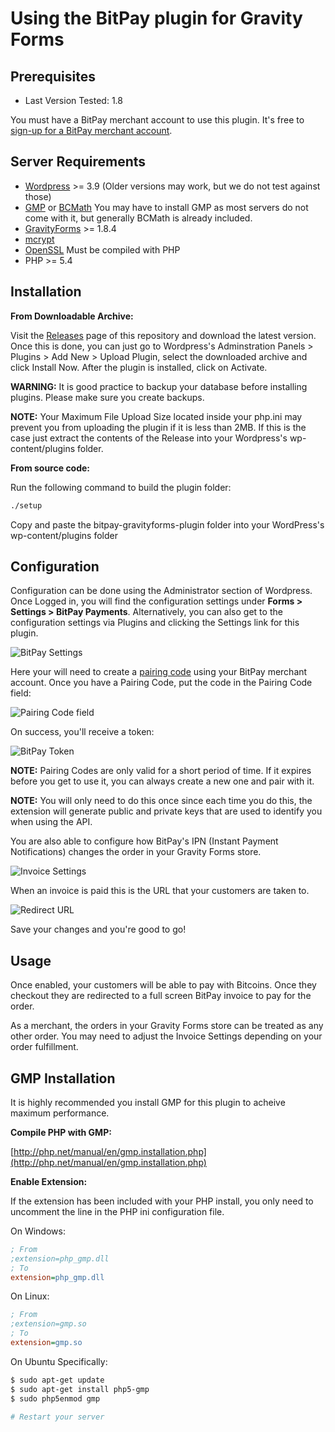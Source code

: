 # Using the BitPay plugin for Gravity Forms

## Prerequisites

* Last Version Tested: 1.8

You must have a BitPay merchant account to use this plugin.  It's free to [sign-up for a BitPay merchant account](https://bitpay.com/start).


## Server Requirements

* [Wordpress](https://wordpress.org/about/requirements/) >= 3.9 (Older versions may work, but we do not test against those)
* [GMP](http://php.net/manual/en/book.gmp.php) or [BCMath](http://php.net/manual/en/book.bc.php) You may have to install GMP as most servers do not come with it, but generally BCMath is already included.
* [GravityForms](http://www.gravityhelp.com/) >= 1.8.4 
* [mcrypt](http://us2.php.net/mcrypt)
* [OpenSSL](http://us2.php.net/openssl) Must be compiled with PHP
* PHP >= 5.4

## Installation

**From Downloadable Archive:**

Visit the [Releases](https://github.com/bitpay/gravityforms-plugin/releases/latest) page of
this repository and download the latest version. Once this is done, you can just
go to Wordpress's Adminstration Panels > Plugins > Add New > Upload Plugin, select the downloaded archive and click Install Now.
After the plugin is installed, click on Activate.

**WARNING:** It is good practice to backup your database before installing plugins. Please make sure you create backups.

**NOTE:** Your Maximum File Upload Size located inside your php.ini may prevent you from uploading the plugin if it is less than 2MB. If this is the case just extract the contents of the Release into your Wordpress's wp-content/plugins folder.

**From source code:**

Run the following command to build the plugin folder:

```bash
./setup
```

Copy and paste the bitpay-gravityforms-plugin folder into your WordPress's wp-content/plugins folder

## Configuration

Configuration can be done using the Administrator section of Wordpress.
Once Logged in, you will find the configuration settings under **Forms > Settings > BitPay Payments**.
Alternatively, you can also get to the configuration settings via Plugins and clicking the Settings link for this plugin.

![BitPay Settings](https://raw.githubusercontent.com/aleitner/aleitner.github.io/master/gravityforms/fullSettings2.png "BitPay Settings")

Here your will need to create a [pairing code](https://bitpay.com/api-tokens) using
your BitPay merchant account. Once you have a Pairing Code, put the code in the
Pairing Code field:

![Pairing Code field](https://raw.githubusercontent.com/aleitner/aleitner.github.io/master/gravityforms/pairingCode2.png "Pairing Code field")

On success, you'll receive a token:

![BitPay Token](https://raw.githubusercontent.com/aleitner/aleitner.github.io/master/gravityforms/paired2.png "Bitpay Token")

**NOTE:** Pairing Codes are only valid for a short period of time. If it expires
before you get to use it, you can always create a new one and pair with it.

**NOTE:** You will only need to do this once since each time you do this, the
extension will generate public and private keys that are used to identify you
when using the API.

You are also able to configure how BitPay's IPN (Instant Payment Notifications)
changes the order in your Gravity Forms store.

![Invoice Settings](https://raw.githubusercontent.com/aleitner/aleitner.github.io/master/gravityforms/transactionSpeed.png "Invoice Settings")

When an invoice is paid this is the URL that your customers are taken to.

![Redirect URL](https://raw.githubusercontent.com/aleitner/aleitner.github.io/master/gravityforms/redirectUrl.png "Redirect URL")

Save your changes and you're good to go!

## Usage

Once enabled, your customers will be able to pay with Bitcoins. Once
they checkout they are redirected to a full screen BitPay invoice to pay for
the order.

As a merchant, the orders in your Gravity Forms store can be treated as any other
order. You may need to adjust the Invoice Settings depending on your order
fulfillment.

## GMP Installation

It is highly recommended you install GMP for this plugin to acheive maximum performance.

**Compile PHP with GMP:**

[http://php.net/manual/en/gmp.installation.php](http://php.net/manual/en/gmp.installation.php)

**Enable Extension:**

If the extension has been included with your PHP install, you only need to uncomment the line in the PHP ini configuration file.

On Windows:

```ini
; From
;extension=php_gmp.dll
; To
extension=php_gmp.dll
```

On Linux:

```ini
; From
;extension=gmp.so
; To
extension=gmp.so
```

On Ubuntu Specifically:

```bash
$ sudo apt-get update
$ sudo apt-get install php5-gmp
$ sudo php5enmod gmp

# Restart your server
```
